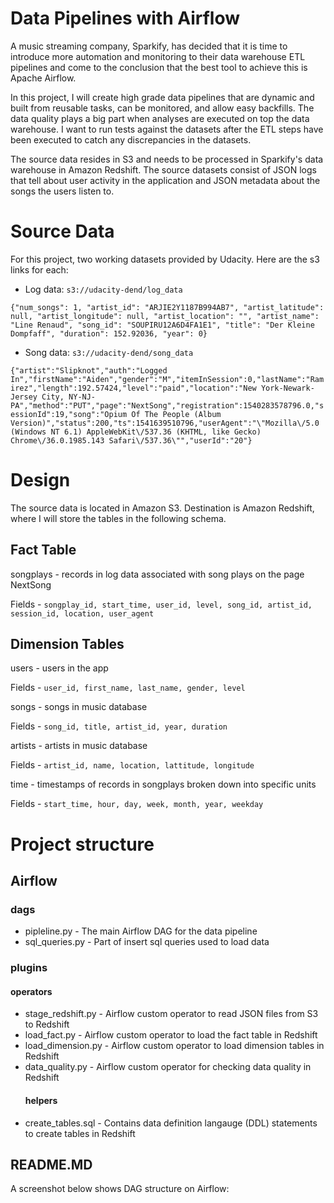 # Data Pipelines with Airflow

A music streaming company, Sparkify, has decided that it is time to introduce more automation and monitoring to their data warehouse ETL pipelines and come to the conclusion that the best tool to achieve this is Apache Airflow.

In this project, I will create high grade data pipelines that are dynamic and built from reusable tasks, can be monitored, and allow easy backfills. The data quality plays a big part when analyses are executed on top the data warehouse. I want to run tests against the datasets after the ETL steps have been executed to catch any discrepancies in the datasets.

The source data resides in S3 and needs to be processed in Sparkify's data warehouse in Amazon Redshift. The source datasets consist of JSON logs that tell about user activity in the application and JSON metadata about the songs the users listen to.

# Source Data
For this project, two working datasets provided by Udacity. Here are the s3 links for each:

* Log data: `s3://udacity-dend/log_data`

`{"num_songs": 1, "artist_id": "ARJIE2Y1187B994AB7", "artist_latitude": null, "artist_longitude": null, "artist_location": "", "artist_name": "Line Renaud", "song_id": "SOUPIRU12A6D4FA1E1", "title": "Der Kleine Dompfaff", "duration": 152.92036, "year": 0}`

* Song data: `s3://udacity-dend/song_data`

`{"artist":"Slipknot","auth":"Logged In","firstName":"Aiden","gender":"M","itemInSession":0,"lastName":"Ramirez","length":192.57424,"level":"paid","location":"New York-Newark-Jersey City, NY-NJ-PA","method":"PUT","page":"NextSong","registration":1540283578796.0,"sessionId":19,"song":"Opium Of The People (Album Version)","status":200,"ts":1541639510796,"userAgent":"\"Mozilla\/5.0 (Windows NT 6.1) AppleWebKit\/537.36 (KHTML, like Gecko) Chrome\/36.0.1985.143 Safari\/537.36\"","userId":"20"}`

# Design
The source data is located in Amazon S3. Destination is Amazon Redshift, where I will store the tables in the following schema.

## Fact Table
songplays - records in log data associated with song plays on the page NextSong

Fields - `songplay_id, start_time, user_id, level, song_id, artist_id, session_id, location, user_agent`

## Dimension Tables
users - users in the app 

Fields - `user_id, first_name, last_name, gender, level`

songs - songs in music database 

Fields - `song_id, title, artist_id, year, duration`

artists - artists in music database

Fields - `artist_id, name, location, lattitude, longitude`

time - timestamps of records in songplays broken down into specific units 

Fields - `start_time, hour, day, week, month, year, weekday`

# Project structure
## Airflow
### dags
- pipleline.py - The main Airflow DAG for the data pipeline
- sql_queries.py - Part of insert sql queries used to load data
### plugins
   #### operators
- stage_redshift.py - Airflow custom operator to read JSON files from S3 to Redshift
- load_fact.py - Airflow custom operator to load the fact table in Redshift
- load_dimension.py - Airflow custom operator to load dimension tables in Redshift
- data_quality.py - Airflow custom operator for checking data quality in Redshift
   #### helpers
- create_tables.sql - Contains data definition langauge (DDL) statements to create tables in Redshift
## README.MD

A screenshot below shows DAG structure on Airflow:

